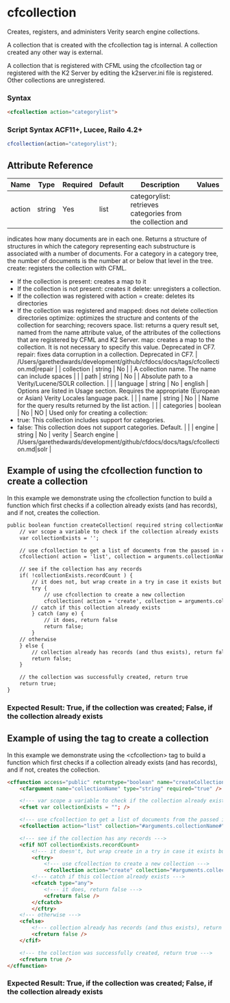 # cfcollection

Creates, registers, and administers Verity search engine
 collections.

 A collection that is created with the cfcollection tag is
 internal. A collection created any other way is external.

 A collection that is registered with CFML using the
 cfcollection tag or registered with the K2 Server by editing
 the k2server.ini file is registered. Other collections are
 unregistered.

### Syntax

```html
<cfcollection action="categorylist">
```

### Script Syntax ACF11+, Lucee, Railo 4.2+

```javascript
cfcollection(action="categorylist");
```

## Attribute Reference

| Name | Type | Required | Default | Description | Values |
| --- | --- | --- | --- | --- | --- |
| action | string | Yes | list | categorylist: retrieves categories from the collection and
 indicates how many documents are in each one. Returns
 a structure of structures in which the category
 representing each substructure is associated with a
 number of documents. For a category in a category tree,
 the number of documents is the number at or below that
 level in the tree.
 create: registers the collection with CFML.
 - If the collection is present: creates a map to it
 - If the collection is not present: creates it
 delete: unregisters a collection.
 - If the collection was registered with action = create:
 deletes its directories
 - If the collection was registered and mapped: does not
 delete collection directories
 optimize: optimizes the structure and contents of the
 collection for searching; recovers space.
 list: returns a query result set, named from the name
 attribute value, of the attributes of the collections
 that are registered by CFML and K2 Server.
 map: creates a map to the collection. It is not necessary
 to specify this value. Deprecated in CF7.
 repair: fixes data corruption in a collection. Deprecated in CF7. | /Users/garethedwards/development/github/cfdocs/docs/tags/cfcollection.md|repair |
| collection | string | No |  | A collection name. The name can include spaces |  |
| path | string | No |  | Absolute path to a Verity/Lucene/SOLR collection. |  |
| language | string | No | english | Options are listed in Usage section. Requires the
 appropriate (European or Asian) Verity Locales language
 pack. |  |
| name | string | No |  | Name for the query results returned by the list action. |  |
| categories | boolean | No | NO | Used only for creating a collection:
 - true: This collection includes support for categories.
 - false: This collection does not support categories. Default. |  |
| engine | string | No | verity | Search engine | /Users/garethedwards/development/github/cfdocs/docs/tags/cfcollection.md|solr |

## Example of using the cfcollection function to create a collection

In this example we demonstrate using the cfcollection function to build a function which first checks if a collection already exists (and has records), and if not, creates the collection.

```html
public boolean function createCollection( required string collectionName ) {
	// var scope a variable to check if the collection already exists
	var collectionExists = '';

	// use cfcollection to get a list of documents from the passed in collection
	cfcollection( action = 'list', collection = arguments.collectionName, name = 'collectionExists' );

	// see if the collection has any records
	if( !collectionExists.recordCount ) {
		// it does not, but wrap create in a try in case it exists but is merely empty
		try {
			// use cfcollection to create a new collection
			cfcollection( action = 'create', collection = arguments.collectionName );
		// catch if this collection already exists
		} catch (any e) {
			// it does, return false
			return false;
		}
	// otherwise
	} else {
		// collection already has records (and thus exists), return false
		return false;
	}

	// the collection was successfully created, return true
	return true;
}
```

### Expected Result: True, if the collection was created; False, if the collection already exists

## Example of using the <cfcollection> tag to create a collection

In this example we demonstrate using the &lt;cfcollection&gt; tag to build a function which first checks if a collection already exists (and has records), and if not, creates the collection.

```html
<cffunction access="public" returntype="boolean" name="createCollection">
	<cfargument name="collectionName" type="string" required="true" />

	<!--- var scope a variable to check if the collection already exists --->
	<cfset var collectionExists = ""; />

	<!--- use cfcollection to get a list of documents from the passed in collection --->
	<cfcollection action="list" collection="#arguments.collectionName#" name="collectionExists" />

	<!--- see if the collection has any records --->
	<cfif NOT collectionExists.recordCount>
		<!--- it doesn't, but wrap create in a try in case it exists but is merely empty --->
		<cftry>
			<!--- use cfcollection to create a new collection --->
			<cfcollection action="create" collection="#arguments.collectionName#" />
		<!--- catch if this collection already exists --->
		<cfcatch type="any">
			<!--- it does, return false --->
			<cfreturn false />
		</cfcatch>
		</cftry>
	<!--- otherwise --->
	<cfelse>
		<!--- collection already has records (and thus exists), return false --->
		<cfreturn false />
	</cfif>

	<!--- the collection was successfully created, return true --->
	<cfreturn true />
</cffunction>
```

### Expected Result: True, if the collection was created; False, if the collection already exists
